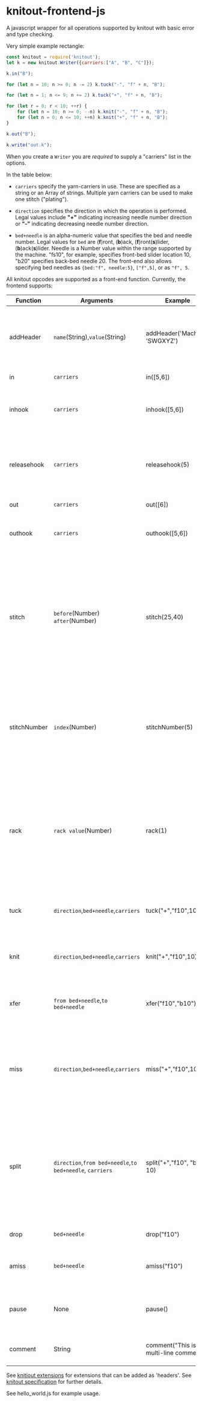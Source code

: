 # knitout-frontend-js
 

A javascript wrapper for all operations supported by knitout with basic error and type checking.

Very simple example rectangle:
```javascript
const knitout = require('knitout');
let k = new knitout.Writer({carriers:["A", "B", "C"]});

k.in("B");

for (let n = 10; n >= 0; n -= 2) k.tuck("-", "f" + n, "B");

for (let n = 1; n <= 9; n += 2) k.tuck("+", "f" + n, "B");

for (let r = 0; r < 10; ++r) {
	for (let n = 10; n >= 0; --n) k.knit("-", "f" + n, "B");
	for (let n = 0; n <= 10; ++n) k.knit("+", "f" + n, "B");
}

k.out("B");

k.write("out.k");
```

When you create a ```Writer``` you are *required* to supply a "carriers" list in the options.


In the table below:

* `carriers`  specify the yarn-carriers in use. These are specified as a string or an Array of strings. Multiple yarn carriers can be used to make one stitch ("plating").

* `direction`  specifies the direction in which the operation is performed. Legal values include **"+"** indicating increasing needle number direction or **"-"** indicating decreasing needle number direction.

* `bed+needle` is an alpha-numeric value that specifies the bed and needle number.
Legal values for `bed` are (**f**)ront, (**b**)ack,  (**f**)ront(**s**)lider, (**b**)ack(**s**)lider.
Needle is a Number value within the range supported by the machine.
"fs10", for example, specifies front-bed slider location 10, "b20" specifies back-bed needle 20.
The front-end also allows specifying bed needles as `{bed:"f", needle:5}`, `["f",5]`, or as `"f", 5`.

All knitout opcodes are supported as a front-end function. Currently, the frontend supports:

Function | Arguments | Example | Description
--- | --- | --- | ---
addHeader | `name`(String),`value`(String) |  addHeader('Machine', 'SWGXYZ')| Add header information as name,value pairs. This is also used for including [extensions](https://textiles-lab.github.io/knitout/extensions.html).
in  | `carriers` | in([5,6]) | Bring in yarn carriers
inhook | `carriers` | inhook([5,6]) | Bring in yarn carriers using the yarn inserting hook
releasehook    | `carriers` | releasehook(5) | Release the yarn inserting hook used to bring in the given yarn carriers
out | `carriers` | out([6]) | Take out yarn carrier
outhook | `carriers` | outhook([5,6]) | Take out yarn carrier with yarn inserting hook
stitch | `before`(Number) `after`(Number) | stitch(25,40) | Before forming the loop, pull needle by `before` machine units, after forming the loop by `after` machine units. *Not well-supported by the back-end currently*.
stitchNumber|`index`(Number)  | stitchNumber(5) | Explicit function for using stitch number extension that reads stitch values at `index` from a table. See [extensions](https://textiles-lab.github.io/knitout/extensions.html) for details.
rack | `rack value`(Number) | rack(1) | Translate the back bed relative to the front bed by `rack value` needle units. Fractional values are legal and may be supported by the machine.
tuck | `direction`,`bed+needle`,`carriers` | tuck("+","f10",10) | Tuck on `bed` at `needle` using `carriers` in `direction` direction. 
knit | `direction`,`bed+needle`,`carriers` | knit("+","f10",10) | Knit on `bed` at `needle` using `carriers` in `direction` direction. 
xfer | `from bed+needle`,`to bed+needle` | xfer("f10","b10") | Transfer loops from `from bed` at `needle` to  `to bed` at `needle`. 
miss | `direction`,`bed+needle`,`carriers` | miss("+","f10",10) | Miss on `bed` at `needle` using `carriers` in `direction` direction i.e., perform carrier motion without knitting
split| `direction`,`from bed+needle`,`to bed+needle`, `carriers` | split("+","f10", "b10", 10) | Pull a loop from `from bed+needle` and transfer old loops to `to bed+needle` in   `direction` using `carriers`. *Not supported by the back-end currently*. 
drop| `bed+needle`| drop("f10") | Drop loops from `bed+needle`.
amiss| `bed+needle`| amiss("f10") | Tuck operation at `bed+needle` without using yarn. 
pause| None | pause() | Pause machine when instruction is encountered
comment| String | comment("This is a \n multi-line comment") | Insert comments into knitout file

See [knitiout extensions](https://textiles-lab.github.io/knitout/extensions.html) for extensions that can be added as 'headers'. See [knitout specification](https://textiles-lab.github.io/knitout/knitout.html) for further details.

See hello_world.js for example usage.
